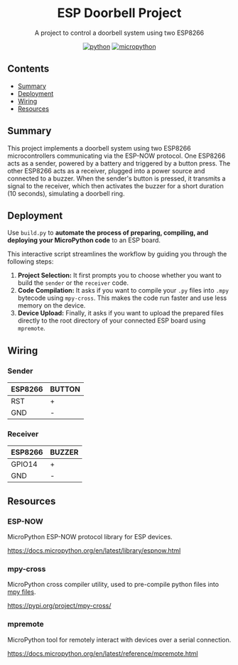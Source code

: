 <h1 align="center">ESP Doorbell Project</h1>
<p align="center">
  A project to control a doorbell system using two ESP8266
</p>

<div align="center">

<!-- [![Build](https://img.shields.io/github/actions/workflow/status/gabrielmarcano/esp32-roaster/build.yml?logo=github)](https://github.com/gabrielmarcano/esp32-roaster/blob/master/.github/workflows/build.yml) -->
<!-- [![OTA Update](https://img.shields.io/github/actions/workflow/status/gabrielmarcano/esp32-roaster/ota-update.yml?logo=github&label=OTA)](https://github.com/gabrielmarcano/esp32-roaster/blob/master/.github/workflows/ota-update.yml) -->
<!-- [![GitHub release](https://img.shields.io/github/v/release/gabrielmarcano/esp32-roaster?filter=*alpha&logo=github)](https://github.com/gabrielmarcano/esp32-roaster/releases) -->

[![python](https://img.shields.io/badge/Python-3.13-3776AB.svg?style=flat&logo=python&logoColor=white)](https://www.python.org)
[![micropython](https://img.shields.io/badge/built%20for-MicroPython-3776AB?logo=micropython)](https://micropython.org/)

</div>

## Contents

- [Summary](#summary)
- [Deployment](#Deployment)
- [Wiring](#wiring)
- [Resources](#resources)

## Summary

This project implements a doorbell system using two ESP8266 microcontrollers communicating via the ESP-NOW protocol. One ESP8266 acts as a sender, powered by a battery and triggered by a button press. The other ESP8266 acts as a receiver, plugged into a power source and connected to a buzzer. When the sender's button is pressed, it transmits a signal to the receiver, which then activates the buzzer for a short duration (10 seconds), simulating a doorbell ring.

## Deployment

Use `build.py` to **automate the process of preparing, compiling, and deploying your MicroPython code** to an ESP board.

This interactive script streamlines the workflow by guiding you through the following steps:

1.  **Project Selection:** It first prompts you to choose whether you want to build the `sender` or the `receiver` code.
2.  **Code Compilation:** It asks if you want to compile your `.py` files into `.mpy` bytecode using `mpy-cross`. This makes the code run faster and use less memory on the device.
3.  **Device Upload:** Finally, it asks if you want to upload the prepared files directly to the root directory of your connected ESP board using `mpremote`.

## Wiring

### Sender

| ESP8266 | BUTTON |
| ------- | ------ |
| RST     | +      |
| GND     | \-     |

### Receiver

| ESP8266 | BUZZER |
| ------- | ------ |
| GPIO14  | +      |
| GND     | \-     |

## Resources

### ESP-NOW

MicroPython ESP-NOW protocol library for ESP devices.

https://docs.micropython.org/en/latest/library/espnow.html

### mpy-cross

MicroPython cross compiler utility, used to pre-compile python files into [mpy files](https://docs.micropython.org/en/latest/reference/mpyfiles.html).

https://pypi.org/project/mpy-cross/

### mpremote

MicroPython tool for remotely interact with devices over a serial connection.

https://docs.micropython.org/en/latest/reference/mpremote.html
